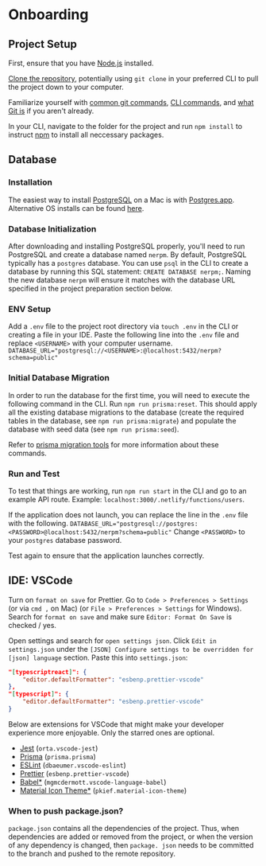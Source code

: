 # Onboarding

## Project Setup

First, ensure that you have [Node.js](https://nodejs.org/en/) installed.

[Clone the repository](https://docs.github.com/en/github/creating-cloning-and-archiving-repositories/cloning-a-repository), potentially using `git clone` in your preferred CLI to pull the project down to your computer.

Familiarize yourself with [common git commands](https://education.github.com/git-cheat-sheet-education.pdf), [CLI commands](https://www.w3schools.com/whatis/whatis_cli.asp), and [what Git is](https://www.atlassian.com/git/tutorials/what-is-git) if you aren't already.

In your CLI, navigate to the folder for the project and run `npm install` to instruct [npm](https://www.npmjs.com/about) to install all neccessary packages.

## Database

### Installation

The easiest way to install [PostgreSQL](https://www.postgresql.org) on a Mac is with [Postgres.app](https://postgresapp.com).
Alternative OS installs can be found [here](https://www.postgresql.org/download/).

### Database Initialization

After downloading and installing PostgreSQL properly, you'll need to run PostgreSQL and create a database named `nerpm`.
By default, PostgreSQL typically has a `postgres` database.
You can use `psql` in the CLI to create a database by running this SQL statement: `CREATE DATABASE nerpm;`.
Naming the new database `nerpm` will ensure it matches with the database URL specified in the project preparation section below.

### ENV Setup

Add a `.env` file to the project root directory via `touch .env` in the CLI or creating a file in your IDE.
Paste the following line into the `.env` file and replace `<USERNAME>` with your computer username.
`DATABASE_URL="postgresql://<USERNAME>:@localhost:5432/nerpm?schema=public"`

### Initial Database Migration

In order to run the database for the first time, you will need to execute the following command in the CLI.
Run `npm run prisma:reset`.
This should apply all the existing database migrations to the database (create the required tables in the database, see `npm run prisma:migrate`) and populate the database with seed data (see `npm run prisma:seed`).

Refer to [prisma migration tools](https://github.com/Northeastern-Electric-Racing/PM-Dashboard-v2/blob/main/docs/PrismaMigrationTools.md) for more information about these commands.

### Run and Test

To test that things are working, run `npm run start` in the CLI and go to an example API route.
Example: `localhost:3000/.netlify/functions/users`.

If the application does not launch, you can replace the line in the `.env` file with the following.
`DATABASE_URL="postgresql://postgres:<PASSWORD>@localhost:5432/nerpm?schema=public"`
Change `<PASSWORD>` to your `postgres` database password.

Test again to ensure that the application launches correctly.

## IDE: VSCode

Turn on `format on save` for Prettier.
Go to `Code > Preferences > Settings` (or via `cmd ,` on Mac) (or `File > Preferences > Settings` for Windows).
Search for `format on save` and make sure `Editor: Format On Save` is checked / yes.

Open settings and search for `open settings json`.
Click `Edit in settings.json` under the `[JSON] Configure settings to be overridden for [json] language` section.
Paste this into `settings.json`:

```json
"[typescriptreact]": {
    "editor.defaultFormatter": "esbenp.prettier-vscode"
},
"[typescript]": {
    "editor.defaultFormatter": "esbenp.prettier-vscode"
}
```

Below are extensions for VSCode that might make your developer experience more enjoyable.
Only the starred ones are optional.

- [Jest](https://marketplace.visualstudio.com/items?itemName=Orta.vscode-jest) (`orta.vscode-jest`)
- [Prisma](https://marketplace.visualstudio.com/items?itemName=Prisma.prisma) (`prisma.prisma`)
- [ESLint](https://marketplace.visualstudio.com/items?itemName=dbaeumer.vscode-eslint) (`dbaeumer.vscode-eslint`)
- [Prettier](https://marketplace.visualstudio.com/items?itemName=esbenp.prettier-vscode) (`esbenp.prettier-vscode`)
- [Babel\*](https://marketplace.visualstudio.com/items?itemName=mgmcdermott.vscode-language-babel) (`mgmcdermott.vscode-language-babel`)
- [Material Icon Theme\*](https://marketplace.visualstudio.com/items?itemName=PKief.material-icon-theme) (`pkief.material-icon-theme`)

### When to push package.json?

`package.json` contains all the dependencies of the project. Thus, when dependencies are added 
or removed from the project, or when the version of any dependency is changed, then `package.
json` needs to be committed to the branch and pushed to the remote repository.